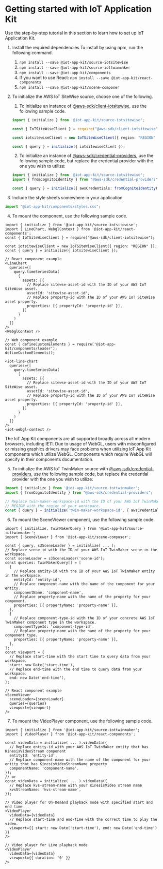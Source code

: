 # Getting started with IoT Application Kit 

Use the step-by-step tutorial in this section to learn how to set up IoT Application Kit. 

1. Install the required dependencies
    To install by using npm, run the following command.
    1. `npm install --save @iot-app-kit/source-iotsitewise`
    1. `npm install --save @iot-app-kit/source-iottwinmaker`
    1. `npm install --save @iot-app-kit/components`
    1.  If you want to use React: `npm install --save @iot-app-kit/react-components`
    1. `npm install --save @iot-app-kit/scene-composer`
2. To initialize the AWS IoT SiteWise source, choose one of the following. 
    1. To initialize an instance of [@aws-sdk/client-iotsitewise](https://docs.aws.amazon.com/AWSJavaScriptSDK/v3/latest/clients/client-iotsitewise/index.html), use the following sample code.

    ```ts
    import { initialize } from '@iot-app-kit/source-iotsitewise';

    const { IoTSiteWiseClient } = require("@aws-sdk/client-iotsitewise");

    const iotsitewiseClient = new IoTSiteWiseClient({ region: "REGION" });

    const { query } = initialize({ iotsitewiseClient });
    ```

    2. To initialize an instance of [@aws-sdk/credential-providers](https://www.npmjs.com/package/@aws-sdk/credential-providers), use the following sample code, but replace the credential provider with the one you wish to utilize: 

    ```ts
    import { initialize } from '@iot-app-kit/source-iotsitewise';
    import { fromCognitoIdentity } from "@aws-sdk/credential-providers";

    const { query } = initialize({ awsCredentials: fromCognitoIdentity(...) });
    ```

3. Include the style sheets somewhere in your application

```ts
import "@iot-app-kit/components/styles.css";
```

4. To mount the component, use the following sample code. 

```tsx
import { initialize } from '@iot-app-kit/source-iotsitewise';
import { LineChart, WebglContext } from '@iot-app-kit/react-components';
const { IoTSiteWiseClient } = require("@aws-sdk/client-iotsitewise");

const iotsitewiseClient = new IoTSiteWiseClient({ region: "REGION" });
const { query } = initialize({ iotsitewiseClient });

// React component example
<LineChart
  queries={[
    query.timeSeriesData(
      {
        assets: [{
          // Replace sitewse-asset-id with the ID of your AWS IoT SiteWise asset. 
          assetId: 'sitewise-asset-id',
          // Replace property-id with the ID of your AWS IoT SiteWise asset property. 
          properties: [{ propertyId: 'property-id' }],
        }]
      }
    )
  ]}
/>
<WebglContext />

// Web component example
const { defineCustomElements } = require('@iot-app-kit/components/loader');
defineCustomElements();

<iot-line-chart
  queries={[
    query.timeSeriesData(
      {
        assets: [{
          // Replace sitewse-asset-id with the ID of your AWS IoT SiteWise asset. 
          assetId: 'sitewise-asset-id',
          // Replace property-id with the ID of your AWS IoT SiteWise asset property. 
          properties: [{ propertyId: 'property-id' }],
        }]
      }
    )
  ]}
/>
<iot-webgl-context />
```
The IoT App Kit components are all supported broadly across all modern browsers, including IE11. Due to usage of WebGL, users with misconfigured or missing graphics drivers may face problems when utilizing IoT App Kit components which utilize WebGL. Components which require WebGL will specify in their components documentation.


5. To initialize the AWS IoT TwinMaker source with [@aws-sdk/credential-providers](https://www.npmjs.com/package/@aws-sdk/credential-providers), use the following sample code, but replace the credential provider with the one you wish to utilize: 

```ts
import { initialize } from '@iot-app-kit/source-iottwinmaker';
import { fromCognitoIdentity } from "@aws-sdk/credential-providers";

// Replace twin-maker-workspace-id with the ID of your AWS IoT TwinMaker workspace, and replace
// REGION with the region of your workspace.
const { query } = initialize('twin-maker-workspace-id', { awsCredentials: fromCognitoIdentity(...), awsRegion: 'REGION' });
```

6. To mount the SceneViewer component, use the following sample code. 

```tsx
import { initialize, TwinMakerQuery } from '@iot-app-kit/source-iottwinmaker';
import { SceneViewer } from '@iot-app-kit/scene-composer';

const { query, s3SceneLoader } = initialize( ... );
// Replace scene-id with the ID of your AWS IoT TwinMaker scene in the workspace.
const sceneLoader = s3SceneLoader('scene-id');
const queries: TwinMakerQuery[] = [
  {
    // Replace entity-id with the ID of your AWS IoT TwinMaker entity in the workspace.
    entityId: 'entity-id',
    // Replace component-name with the name of the component for your entity.
    componentName: 'component-name',
    // Replace property-name with the name of the property for your component.
    properties: [{ propertyName: 'property-name' }],
  },
  {
    // Replace component-type-id with the ID of your concrete AWS IoT TwinMaker component type in the workspace.
    componentTypeId: 'component-type-id',
    // Replace property-name with the name of the property for your component type.
    properties: [{ propertyName: 'property-name' }],
  },
];
const viewport = {
  // Replace start-time with the start time to query data from your workspace.
  start: new Date('start-time'),
  // Replace end-time with the end time to query data from your workspace.
  end: new Date('end-time'),
};

// React component example
<SceneViewer 
  sceneLoader={sceneLoader}
  queries={queries}
  viewport={viewport}
/>
```

7. To mount the VideoPlayer component, use the following sample code. 
```tsx
import { initialize } from '@iot-app-kit/source-iottwinmaker';
import { VideoPlayer } from '@iot-app-kit/react-components';

const videoData = initialize( ... ).videoData({
  // Replace entity-id with your AWS IoT TwinMaker entity that has KinesisVideoStream component
  entityId: 'entity-id',
  // Replace component-name with the name of the component for your entity that has KinesisVideoStreamName property
  componentName: 'component-name',
});
// or
const videoData = initialize( ... ).videoData({
  // Replace kvs-stream-name with your KinesisVideo stream name
  kvsStreamName: 'kvs-stream-name',
});

// Video player for On-Demand playback mode with specified start and end time
<VideoPlayer
  videoData={videoData}
  // Replace start-time and end-time with the correct time to play the video.
  viewport={{ start: new Date('start-time'), end: new Date('end-time') }}
/>

// Video player for Live playback mode
<VideoPlayer
  videoData={videoData}
  viewport={{ duration: '0' }}
/>
```
